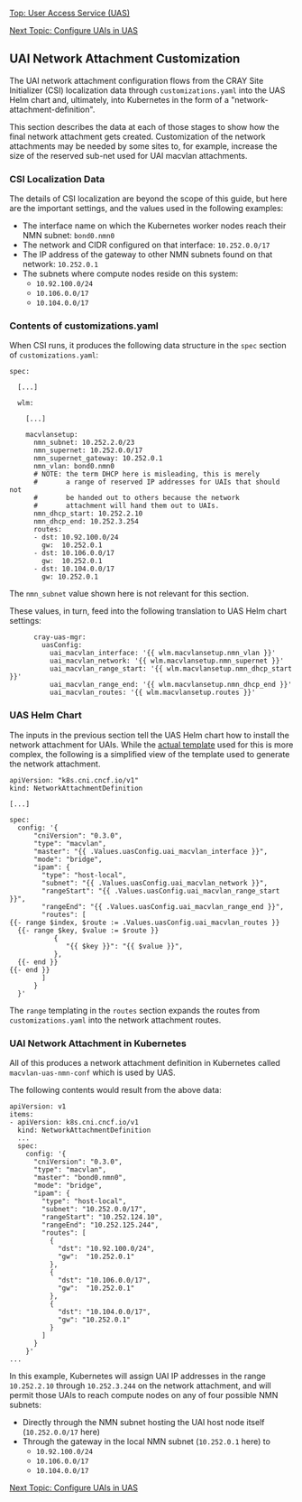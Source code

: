 [Top: User Access Service (UAS)](index.md)

[Next Topic: Configure UAIs in UAS](Configure_UAIs_in_UAS.md)

## UAI Network Attachment Customization

The UAI network attachment configuration flows from the CRAY Site Initializer (CSI) localization data through `customizations.yaml` into the UAS Helm chart and, ultimately, into Kubernetes in the form of a "network-attachment-definition".

This section describes the data at each of those stages to show how the final network attachment gets created. Customization of the network attachments may be needed by some sites to, for example, increase the size of the reserved sub-net used for UAI macvlan attachments.

### CSI Localization Data

The details of CSI localization are beyond the scope of this guide, but here are the important settings, and the values used in the following examples:

- The interface name on which the Kubernetes worker nodes reach their NMN subnet: `bond0.nmn0`
- The network and CIDR configured on that interface: `10.252.0.0/17`
- The IP address of the gateway to other NMN subnets found on that network: `10.252.0.1`
- The subnets where compute nodes reside on this system:
    - `10.92.100.0/24`
    - `10.106.0.0/17`
    - `10.104.0.0/17`

### Contents of customizations.yaml

When CSI runs, it produces the following data structure in the `spec` section of `customizations.yaml`:

```
spec:

  [...]

  wlm:

    [...]

    macvlansetup:
      nmn_subnet: 10.252.2.0/23
      nmn_supernet: 10.252.0.0/17
      nmn_supernet_gateway: 10.252.0.1
      nmn_vlan: bond0.nmn0
      # NOTE: the term DHCP here is misleading, this is merely
      #       a range of reserved IP addresses for UAIs that should not
      #       be handed out to others because the network
      #       attachment will hand them out to UAIs.
      nmn_dhcp_start: 10.252.2.10
      nmn_dhcp_end: 10.252.3.254
      routes:
      - dst: 10.92.100.0/24
        gw:  10.252.0.1
      - dst: 10.106.0.0/17
        gw:  10.252.0.1
      - dst: 10.104.0.0/17
        gw: 10.252.0.1
```

The `nmn_subnet` value shown here is not relevant for this section.

These values, in turn, feed into the following translation to UAS Helm chart settings:

```
      cray-uas-mgr:
        uasConfig:
          uai_macvlan_interface: '{{ wlm.macvlansetup.nmn_vlan }}'
          uai_macvlan_network: '{{ wlm.macvlansetup.nmn_supernet }}'
          uai_macvlan_range_start: '{{ wlm.macvlansetup.nmn_dhcp_start }}'
          uai_macvlan_range_end: '{{ wlm.macvlansetup.nmn_dhcp_end }}'
          uai_macvlan_routes: '{{ wlm.macvlansetup.routes }}'
```

### UAS Helm Chart

The inputs in the previous section tell the UAS Helm chart how to install the network attachment for UAIs. While the [actual template](https://github.com/Cray-HPE/uas-mgr/blob/master/kubernetes/cray-uas-mgr/templates/macvlan.yaml) used for this is more complex, the following is a simplified view of the template used to generate the network attachment.

```
apiVersion: "k8s.cni.cncf.io/v1"
kind: NetworkAttachmentDefinition

[...]

spec:
  config: '{
      "cniVersion": "0.3.0",
      "type": "macvlan",
      "master": "{{ .Values.uasConfig.uai_macvlan_interface }}",
      "mode": "bridge",
      "ipam": {
        "type": "host-local",
        "subnet": "{{ .Values.uasConfig.uai_macvlan_network }}",
        "rangeStart": "{{ .Values.uasConfig.uai_macvlan_range_start }}",
        "rangeEnd": "{{ .Values.uasConfig.uai_macvlan_range_end }}",
        "routes": [
{{- range $index, $route := .Values.uasConfig.uai_macvlan_routes }}
  {{- range $key, $value := $route }}
           {
              "{{ $key }}": "{{ $value }}",
           },
  {{- end }}
{{- end }}
        ]
      }
  }'
```

The `range` templating in the `routes` section expands the routes from `customizations.yaml` into the network attachment routes.

### UAI Network Attachment in Kubernetes

All of this produces a network attachment definition in Kubernetes called `macvlan-uas-nmn-conf` which is used by UAS.

The following contents would result from the above data:

```
apiVersion: v1
items:
- apiVersion: k8s.cni.cncf.io/v1
  kind: NetworkAttachmentDefinition
  ...
  spec:
    config: '{
      "cniVersion": "0.3.0",
      "type": "macvlan",
      "master": "bond0.nmn0",
      "mode": "bridge",
      "ipam": {
        "type": "host-local",
        "subnet": "10.252.0.0/17",
        "rangeStart": "10.252.124.10",
        "rangeEnd": "10.252.125.244",
        "routes": [
          {
            "dst": "10.92.100.0/24",
            "gw":  "10.252.0.1"
          },
          {
            "dst": "10.106.0.0/17",
            "gw":  "10.252.0.1"
          },
          {
            "dst": "10.104.0.0/17",
            "gw": "10.252.0.1"
          }
        ]
      }
    }'
...
```

In this example, Kubernetes will assign UAI IP addresses in the range `10.252.2.10` through `10.252.3.244` on the network attachment, and will permit those UAIs to reach compute nodes on any of four possible NMN subnets:

- Directly through the NMN subnet hosting the UAI host node itself (`10.252.0.0/17` here)
- Through the gateway in the local NMN subnet (`10.252.0.1` here) to
    - `10.92.100.0/24`
    - `10.106.0.0/17`
    - `10.104.0.0/17`

[Next Topic: Configure UAIs in UAS](Configure_UAIs_in_UAS.md)
